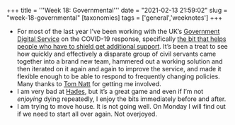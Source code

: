 +++
title = '''Week 18: Governmental'''
date = "2021-02-13 21:59:02"
slug = "week-18-governmental"
[taxonomies]
tags = ['general','weeknotes']
+++

  * For most of the last year I’ve been working with the UK’s [Government Digital Service][1] on the COVID-19 response, specifically [the bit that helps people who have to shield get additional support][2]. It’s been a treat to see how quickly and effectively a disparate group of civil servants came together into a brand new team, hammered out a working solution and then iterated on it again and again to improve the service, and made it flexible enough to be able to respond to frequently changing policies. Many thanks to [Tom Natt][3] for getting me involved.
  * I am very bad at [Hades][4], but it’s a great game and even if I’m not _enjoying_ dying repeatedly, I enjoy the bits immediately before and after.
  * I am trying to move house. It is not going well. On Monday I will find out if we need to start all over again. Not overjoyed.

 [1]: https://en.wikipedia.org/wiki/Government_Digital_Service
 [2]: https://www.gov.uk/coronavirus-shielding-support
 [3]: https://www.tomnatt.com/
 [4]: https://en.wikipedia.org/wiki/Hades_(video_game)\n